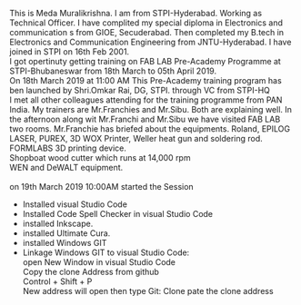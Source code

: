 This is Meda Muralikrishna. I am from STPI-Hyderabad. Working as Technical Officer. 
I have complited my special diploma in Electronics and communication s from GIOE, Secuderabad. Then completed my B.tech in Electronics and Communication Engineering from JNTU-Hyderabad.
I have joined in STPI on 16th Feb 2001. <br>
I got opertinuty getting training on FAB LAB Pre-Academy Programme at STPI-Bhubaneswar from 18th March to 05th April 2019.<br>
On 18th March 2019 at 11:00 AM This Pre-Academy training program has ben launched by Shri.Omkar Rai, DG, STPI. through VC from STPI-HQ <br>
I met all other colleagues attending for the training programme from PAN India.
My trainers are Mr.Franchies and Mr.Sibu. Both are explaining well.
In the afternoon along wit Mr.Franchi and Mr.Sibu we have visited FAB LAB two rooms.
Mr.Franchie has briefed about the equipments.
Roland, EPILOG LASER, PUREX, 3D WOX Printer, Weller heat gun and soldering rod.
FORMLABS 3D printing device.<br>
Shopboat wood cutter which runs at 14,000 rpm<br>
WEN and DeWALT equipment.<br><br>
on 19th March 2019 10:00AM started the Session 
<ul> 
<li>Installed visual Studio Code</li>
<li>Installed  Code Spell Checker in visual Studio Code</li>
<li>installed Inkscape.</li>
<li>installed Ultimate Cura.</li>
<li>installed Windows GIT</li>
<li>Linkage Windows GIT to visual Studio Code: <br> open New Window in visual Studio Code <br> Copy the clone Address from github <br> Control + Shift + P <br> New address will open then type Git: Clone pate the clone address</li>
</ul> 